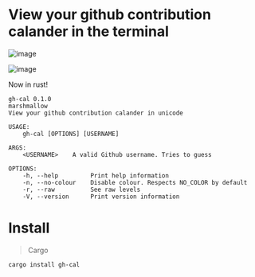 # View your github contribution calander in the terminal

![image](https://user-images.githubusercontent.com/40532058/166221848-c6db8603-9bbd-4328-b0f8-21e25bd1aac4.png)

![image](https://user-images.githubusercontent.com/40532058/166221881-a15652e4-3d92-4a4a-bed2-cefeeb735883.png)

Now in rust!

```
gh-cal 0.1.0
marshmallow
View your github contribution calander in unicode

USAGE:
    gh-cal [OPTIONS] [USERNAME]

ARGS:
    <USERNAME>    A valid Github username. Tries to guess

OPTIONS:
    -h, --help         Print help information
    -n, --no-colour    Disable colour. Respects NO_COLOR by default
    -r, --raw          See raw levels
    -V, --version      Print version information
```

# Install

> Cargo

```sh
cargo install gh-cal
```
